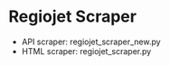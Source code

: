 <h1 class="code-line" data-line-start=0 data-line-end=1 ><a id="Regiojet_Scraper_0"></a>Regiojet Scraper</h1>
<ul>
<li class="has-line-data" data-line-start="1" data-line-end="2">API scraper: regiojet_scraper_new.py</li>
<li class="has-line-data" data-line-start="2" data-line-end="3">HTML scraper: regiojet_scraper.py</li>
</ul>
